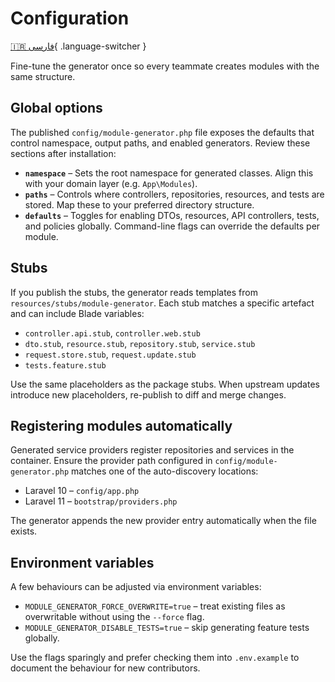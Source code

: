 # Configuration

[🇮🇷 فارسی](../fa/configuration.md){ .language-switcher }


Fine-tune the generator once so every teammate creates modules with the same structure.

## Global options

The published `config/module-generator.php` file exposes the defaults that control namespace, output paths, and enabled generators. Review these sections after installation:

- **`namespace`** – Sets the root namespace for generated classes. Align this with your domain layer (e.g. `App\Modules`).
- **`paths`** – Controls where controllers, repositories, resources, and tests are stored. Map these to your preferred directory structure.
- **`defaults`** – Toggles for enabling DTOs, resources, API controllers, tests, and policies globally. Command-line flags can override the defaults per module.

## Stubs

If you publish the stubs, the generator reads templates from `resources/stubs/module-generator`. Each stub matches a specific artefact and can include Blade variables:

- `controller.api.stub`, `controller.web.stub`
- `dto.stub`, `resource.stub`, `repository.stub`, `service.stub`
- `request.store.stub`, `request.update.stub`
- `tests.feature.stub`

Use the same placeholders as the package stubs. When upstream updates introduce new placeholders, re-publish to diff and merge changes.

## Registering modules automatically

Generated service providers register repositories and services in the container. Ensure the provider path configured in `config/module-generator.php` matches one of the auto-discovery locations:

- Laravel 10 – `config/app.php`
- Laravel 11 – `bootstrap/providers.php`

The generator appends the new provider entry automatically when the file exists.

## Environment variables

A few behaviours can be adjusted via environment variables:

- `MODULE_GENERATOR_FORCE_OVERWRITE=true` – treat existing files as overwritable without using the `--force` flag.
- `MODULE_GENERATOR_DISABLE_TESTS=true` – skip generating feature tests globally.

Use the flags sparingly and prefer checking them into `.env.example` to document the behaviour for new contributors.
